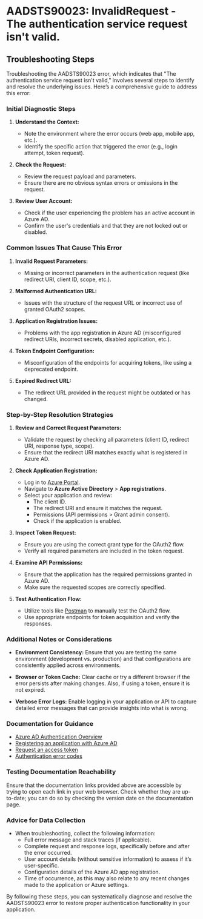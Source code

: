 # AADSTS90023: InvalidRequest - The authentication service request isn't valid.


## Troubleshooting Steps
Troubleshooting the AADSTS90023 error, which indicates that "The authentication service request isn't valid," involves several steps to identify and resolve the underlying issues. Here’s a comprehensive guide to address this error:

### **Initial Diagnostic Steps**

1. **Understand the Context:**
   - Note the environment where the error occurs (web app, mobile app, etc.).
   - Identify the specific action that triggered the error (e.g., login attempt, token request).

2. **Check the Request:**
   - Review the request payload and parameters.
   - Ensure there are no obvious syntax errors or omissions in the request.

3. **Review User Account:**
   - Check if the user experiencing the problem has an active account in Azure AD.
   - Confirm the user's credentials and that they are not locked out or disabled.

### **Common Issues That Cause This Error**

1. **Invalid Request Parameters:**
   - Missing or incorrect parameters in the authentication request (like redirect URI, client ID, scope, etc.).

2. **Malformed Authentication URL:**
   - Issues with the structure of the request URL or incorrect use of granted OAuth2 scopes.

3. **Application Registration Issues:**
   - Problems with the app registration in Azure AD (misconfigured redirect URIs, incorrect secrets, disabled application, etc.).

4. **Token Endpoint Configuration:**
   - Misconfiguration of the endpoints for acquiring tokens, like using a deprecated endpoint.

5. **Expired Redirect URL:**
   - The redirect URL provided in the request might be outdated or has changed.

### **Step-by-Step Resolution Strategies**

1. **Review and Correct Request Parameters:**
   - Validate the request by checking all parameters (client ID, redirect URI, response type, scope).
   - Ensure that the redirect URI matches exactly what is registered in Azure AD.

2. **Check Application Registration:**
   - Log in to [Azure Portal](https://portal.azure.com).
   - Navigate to **Azure Active Directory** > **App registrations**.
   - Select your application and review:
     - The client ID.
     - The redirect URI and ensure it matches the request.
     - Permissions (API permissions > Grant admin consent).
     - Check if the application is enabled.

3. **Inspect Token Request:**
   - Ensure you are using the correct grant type for the OAuth2 flow.
   - Verify all required parameters are included in the token request.

4. **Examine API Permissions:**
   - Ensure that the application has the required permissions granted in Azure AD.
   - Make sure the requested scopes are correctly specified.

5. **Test Authentication Flow:**
   - Utilize tools like [Postman](https://www.postman.com/) to manually test the OAuth2 flow.
   - Use appropriate endpoints for token acquisition and verify the responses.

### **Additional Notes or Considerations**

- **Environment Consistency:**
  Ensure that you are testing the same environment (development vs. production) and that configurations are consistently applied across environments.

- **Browser or Token Cache:**
  Clear cache or try a different browser if the error persists after making changes. Also, if using a token, ensure it is not expired.

- **Verbose Error Logs:**
  Enable logging in your application or API to capture detailed error messages that can provide insights into what is wrong.

### **Documentation for Guidance**

- [Azure AD Authentication Overview](https://docs.microsoft.com/en-us/azure/active-directory/develop/authentication-scenarios)
- [Registering an application with Azure AD](https://docs.microsoft.com/en-us/azure/active-directory/develop/quickstart-register-app)
- [Request an access token](https://docs.microsoft.com/en-us/azure/active-directory/develop/v2-oauth2-auth-code-flow)
- [Authentication error codes](https://docs.microsoft.com/en-us/azure/active-directory/develop/reference-aadsts-error-codes)

### **Testing Documentation Reachability**

Ensure that the documentation links provided above are accessible by trying to open each link in your web browser. Check whether they are up-to-date; you can do so by checking the version date on the documentation page.

### **Advice for Data Collection**

- When troubleshooting, collect the following information:
  - Full error message and stack traces (if applicable).
  - Complete request and response logs, specifically before and after the error occurred.
  - User account details (without sensitive information) to assess if it’s user-specific.
  - Configuration details of the Azure AD app registration.
  - Time of occurrence, as this may also relate to any recent changes made to the application or Azure settings.

By following these steps, you can systematically diagnose and resolve the AADSTS90023 error to restore proper authentication functionality in your application.